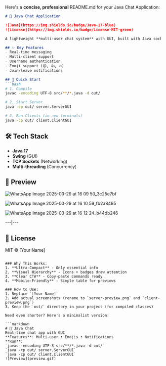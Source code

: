 Here's a **concise, professional** README.md for your Java Chat Application:

```markdown
# 💬 Java Chat Application

![Java](https://img.shields.io/badge/Java-17-blue)
![License](https://img.shields.io/badge/License-MIT-green)

A lightweight **multi-user chat system** with GUI, built with Java sockets and Swing.

## ✨ Key Features
- Real-time messaging
- Multi-client support
- Username authentication
- Emoji support (😊, 👍, 🔥)
- Join/leave notifications

## 🚀 Quick Start
```bash
# 1. Compile
javac -encoding UTF-8 src/**/*.java -d out/

# 2. Start Server
java -cp out/ server.ServerGUI

# 3. Run Clients (in new terminals)
java -cp out/ client.ClientGUI
```

## 🛠️ Tech Stack
- **Java 17**
- **Swing** (GUI)
- **TCP Sockets** (Networking)
- **Multi-threading** (Concurrency)

## 📸 Preview
![WhatsApp Image 2025-03-29 at 16 09 50_3c25e7bf](https://github.com/user-attachments/assets/61db856f-db5e-46e5-973c-9f47bf3275f4)


![WhatsApp Image 2025-03-29 at 16 10 59_fb2a8495](https://github.com/user-attachments/assets/8012bb3b-01dd-4c3f-af1e-374a1b85b0d0)


![WhatsApp Image 2025-03-29 at 16 12 24_b44db246](https://github.com/user-attachments/assets/fe458e48-a8df-46fa-be63-b73ab828e830)

---|---

## 📜 License
MIT © [Your Name]
```

### Why This Works:
1. **Ultra-Compact** - Only essential info
2. **Visual Hierarchy** - Icons + badges draw attention
3. **Clear CTA** - Copy-paste commands ready
4. **Mobile-Friendly** - Simple table for previews

### How to Use:
1. Replace `[Your Name]`
2. Add actual screenshots (rename to `server-preview.png` and `client-preview.png`)
3. Keep the `out/` directory in your project (for compiled classes)

Need even shorter? Here's a minimalist version:

```markdown
# 💬 Java Chat
Real-time chat app with GUI  
**Features**: Multi-user • Emojis • Notifications  
**Run**:  
`javac -encoding UTF-8 src/**/*.java -d out/`  
`java -cp out/ server.ServerGUI`  
`java -cp out/ client.ClientGUI`  
![Preview](preview.gif)
```
